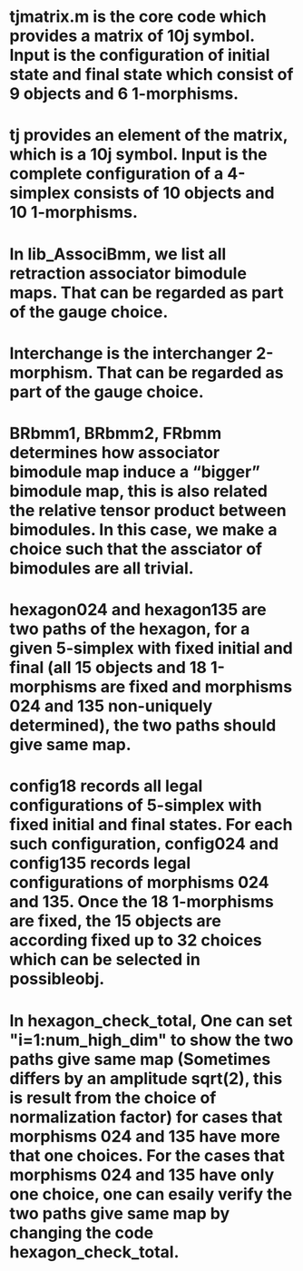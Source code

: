# tjmatrix.m is the core code which provides a matrix of 10j symbol. Input is the configuration of initial state and final state which consist of 9 objects and 6 1-morphisms. 

# tj provides an element of the matrix, which is a 10j symbol. Input is the complete configuration of a 4-simplex consists of 10 objects and 10 1-morphisms.

# In lib_AssociBmm, we list all retraction associator bimodule maps. That can be regarded as part of the gauge choice.

# Interchange is the interchanger 2-morphism. That can be regarded as part of the gauge choice.

# BRbmm1, BRbmm2, FRbmm determines how associator bimodule map induce a “bigger” bimodule map, this is also related the relative tensor product between bimodules. In this case, we make a choice such that the assciator of bimodules are all trivial.

# hexagon024 and hexagon135 are two paths of the hexagon, for a given 5-simplex with fixed initial and final (all 15 objects and 18 1-morphisms are fixed and morphisms 024 and 135 non-uniquely determined), the two paths should give same map.

# config18 records all legal configurations of 5-simplex with fixed initial and final states. For each such configuration, config024 and config135 records legal configurations of morphisms 024 and 135. Once the 18 1-morphisms are fixed, the 15 objects are according fixed up to 32 choices which can be selected in possibleobj.

# In hexagon_check_total, One can set "i=1:num_high_dim" to show the two paths give same map (Sometimes differs by an amplitude sqrt(2), this is result from the choice of normalization factor) for cases that morphisms 024 and 135 have more that one choices. For the cases that morphisms 024 and 135 have only one choice, one can esaily verify the two paths give same map by changing the code hexagon_check_total.

